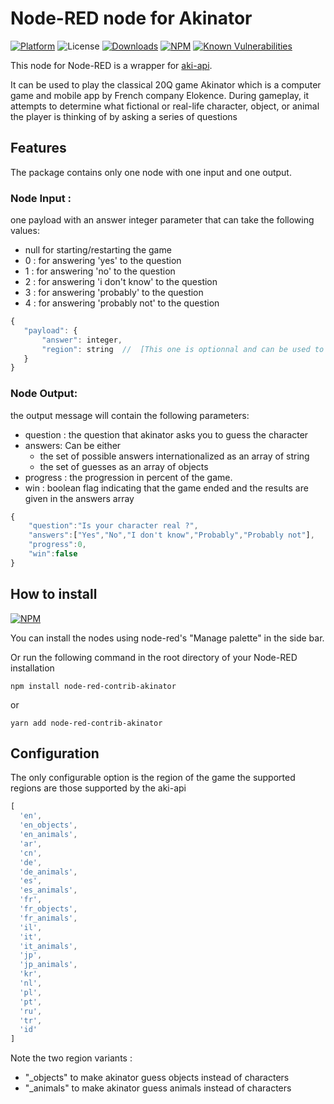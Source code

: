 # Node-RED node for Akinator
[![Platform](https://img.shields.io/badge/platform-Node--RED-red)](https://nodered.org)
![License](https://img.shields.io/github/license/snoopfab/node-red-contrib-akinator.svg)
[![Downloads](https://img.shields.io/npm/dm/node-red-contrib-akinator.svg)](https://www.npmjs.com/package/node-red-contrib-akinator)
[![NPM](https://img.shields.io/npm/v/node-red-contrib-akinator?logo=npm)](https://www.npmjs.org/package/node-red-contrib-akinator)
[![Known Vulnerabilities](https://snyk.io/test/npm/node-red-contrib-akinator/badge.svg)](https://snyk.io/test/npm/node-red-contrib-akinator)

This node for Node-RED is a wrapper for [aki-api](https://github.com/jgoralcz/aki-api).

It can be used to play the classical 20Q game Akinator which is a computer game and mobile app by French company Elokence.
During gameplay, it attempts to determine what fictional or real-life character, object, or animal the player is thinking of by asking a series of questions

## Features

The package contains only one node with one input and one output.

### Node Input :
one payload with an answer integer parameter that can take the following values:
- null for starting/restarting the game
- 0 : for answering 'yes' to the question
- 1 : for answering 'no' to the question
- 2 : for answering 'i don't know' to the question
- 3 : for answering 'probably' to the question
- 4 : for answering 'probably not' to the question

```javascript
{
   "payload": {
       "answer": integer,
       "region": string  //  [This one is optionnal and can be used to override the region selected in the node settings]
   }
}
```
### Node Output:
the output message will contain the following parameters:
- question : the question that akinator asks you to guess the character
- answers: Can be either
    - the set of possible answers internationalized as an array of string
    - the set of guesses as an array of objects
- progress : the progression in percent of the game.
- win : boolean flag indicating that the game ended and the results are given in the answers array
```javascript
{
    "question":"Is your character real ?",
    "answers":["Yes","No","I don't know","Probably","Probably not"],
    "progress":0,
    "win":false
}
```

## How to install

[![NPM](https://nodei.co/npm/node-red-contrib-akinator.png?downloads=true)](https://nodei.co/npm/node-red-contrib-akinator/)

You can install the nodes using node-red's "Manage palette" in the side bar.

Or run the following command in the root directory of your Node-RED installation
```
npm install node-red-contrib-akinator
```
or
```
yarn add node-red-contrib-akinator
```

## Configuration
The only configurable option is the region of the game
the supported regions are those supported by the aki-api

```javascript
[
  'en',
  'en_objects',
  'en_animals',
  'ar',
  'cn',
  'de',
  'de_animals',
  'es',
  'es_animals',
  'fr',
  'fr_objects',
  'fr_animals',
  'il',
  'it',
  'it_animals',
  'jp',
  'jp_animals',
  'kr',
  'nl',
  'pl',
  'pt',
  'ru',
  'tr',
  'id'
]
```
Note the two region variants :
- "_objects" to make akinator guess objects instead of characters
- "_animals" to make akinator guess animals instead of characters

